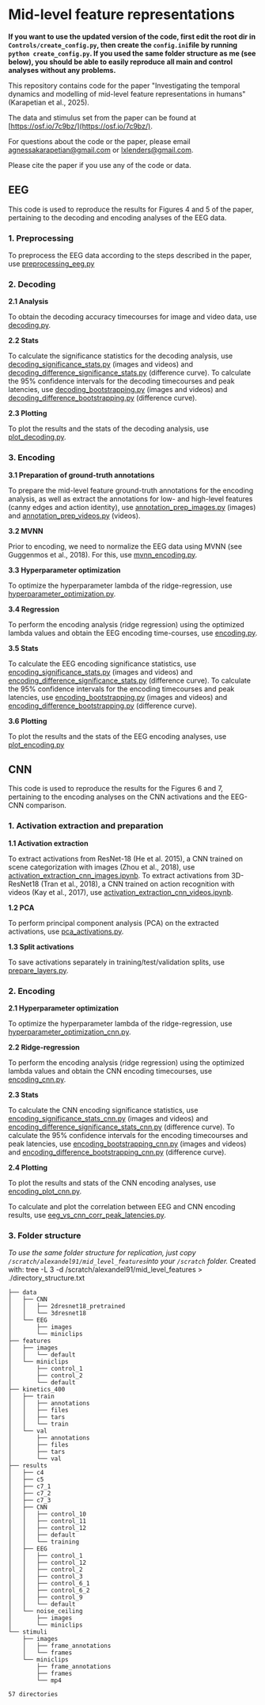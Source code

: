 # Mid-level feature representations 

**If you want to use the updated version of the code, first edit the root dir in `Controls/create_config.py`, then create the `config.ini`file by running `python create_config.py`. If you used the same folder structure as me (see below), you should be able to easily reproduce all main and control analyses without any problems.**

This repository contains code for the paper "Investigating the temporal dynamics and modelling of mid-level feature representations in humans" (Karapetian et al., 2025). 

The data and stimulus set from the paper can be found at [https://osf.io/7c9bz/](https://osf.io/7c9bz/).

For questions about the code or the paper, please email agnessakarapetian@gmail.com or lxlenders@gmail.com. 

Please cite the paper if you use any of the code or data. 

## **EEG** 

This code is used to reproduce the results for Figures 4 and 5 of the paper, pertaining to the decoding and encoding analyses of the EEG data. 

### **1. Preprocessing** 

To preprocess the EEG data according to the steps described in the paper, use [preprocessing_eeg.py](EEG/Preprocessing/preprocessing_eeg.py)

### **2. Decoding**

**2.1 Analysis**

To obtain the decoding accuracy timecourses for image and video data, use [decoding.py](EEG/Decoding/decoding.py).

**2.2 Stats**

To calculate the significance statistics for the decoding analysis, use [decoding_significance_stats.py](EEG/Stats/decoding_significance_stats.py) (images and videos) and [decoding_difference_significance_stats.py](EEG/Stats/decoding_difference_significance_stats.py) (difference curve). To calculate the 95% confidence intervals for the decoding timecourses and peak latencies, use [decoding_bootstrapping.py](EEG/Stats/decoding_bootstrapping.py) (images and videos) and [decoding_difference_bootstrapping.py](EEG/Stats/decoding_difference_bootstrapping.py) (difference curve). 

**2.3 Plotting**

To plot the results and the stats of the decoding analysis, use [plot_decoding.py](EEG/Plotting/plot_decoding.py).

### 3. **Encoding**

**3.1 Preparation of ground-truth annotations**

To prepare the mid-level feature ground-truth annotations for the encoding analysis, as well as extract the annotations for low- and high-level features (canny edges and action identity), use [annotation_prep_images.py](EEG/Encoding/annotation_prep_images.py) (images) and [annotation_prep_videos.py](EEG/Encoding/annotation_prep_videos.py) (videos).

**3.2 MVNN**

Prior to encoding, we need to normalize the EEG data using MVNN (see Guggenmos et al., 2018). For this, use [mvnn_encoding.py](EEG/Encoding/mvnn_encoding.py).

**3.3 Hyperparameter optimization**
  
To optimize the hyperparameter lambda of the ridge-regression, use [hyperparameter_optimization.py](EEG/Encoding/hyperparameter_optimization.py). 

**3.4 Regression**

To perform the encoding analysis (ridge regression) using the optimized lambda values and obtain the EEG encoding time-courses, use [encoding.py](EEG/Encoding/encoding.py).

**3.5 Stats**

To calculate the EEG encoding significance statistics, use [encoding_significance_stats.py](EEG/Stats/encoding_significance_stats.py) (images and videos) and [encoding_difference_significance_stats.py](EEG/Stats/encoding_difference_significance_stats.py) (difference curve). To calculate the 95% confidence intervals for the encoding timecourses and peak latencies, use [encoding_bootstrapping.py](EEG/Stats/encoding_bootstrapping.py) (images and videos) and [encoding_difference_bootstrapping.py](EEG/Stats/encoding_difference_bootstrapping.py) (difference curve). 

**3.6 Plotting**

To plot the results and the stats of the EEG encoding analyses, use [plot_encoding.py](EEG/Plotting/plot_encoding.py)

## **CNN** 

This code is used to reproduce the results for the Figures 6 and 7, pertaining to the encoding analyses on the CNN activations and the EEG-CNN comparison.

### 1. Activation extraction and preparation

**1.1 Activation extraction**

To extract activations from ResNet-18 (He et al. 2015), a CNN trained on scene categorization with images (Zhou et al., 2018), use [activation_extraction_cnn_images.ipynb](CNN/Activation_extraction_and_prep/activation_extraction_cnn_images.ipynb). 
To extract activations from 3D-ResNet18 (Tran et al., 2018), a CNN trained on action recognition with videos (Kay et al., 2017), use [activation_extraction_cnn_videos.ipynb](CNN/Activation_extraction_and_prep/activation_extraction_cnn_videos.ipynb). 

**1.2 PCA**

To perform principal component analysis (PCA) on the extracted activations, use [pca_activations.py](CNN/Activation_extraction_and_prep/pca_activations.py). 

**1.3 Split activations**

To save activations separately in training/test/validation splits, use [prepare_layers.py](CNN/Activation_extraction_and_prep/prepare_layers.py). 

### 2. Encoding

**2.1 Hyperparameter optimization**

To optimize the hyperparameter lambda of the ridge-regression, use [hyperparameter_optimization_cnn.py](CNN/Encoding/hyperparameter_optimization_cnn.py).

**2.2 Ridge-regression**

To perform the encoding analysis (ridge regression) using the optimized lambda values and obtain the CNN encoding timecourses, use [encoding_cnn.py](CNN/Encoding/encoding_cnn.py).

**2.3 Stats**

To calculate the CNN encoding significance statistics, use [encoding_significance_stats_cnn.py](CNN/Stats/encoding_significance_stats_cnn.py) (images and videos) and [encoding_difference_significance_stats_cnn.py](CNN/Stats/encoding_difference_significance_stats_cnn.py) (difference curve). To calculate the 95% confidence intervals for the encoding timecourses and peak latencies, use [encoding_bootstrapping_cnn.py](CNN/Stats/encoding_bootstrapping_cnn.py) (images and videos) and [encoding_difference_bootstrapping_cnn.py](CNN/Stats/encoding_difference_bootstrapping_cnn.py) (difference curve). 

**2.4 Plotting**

To plot the results and stats of the CNN encoding analyses, use [encoding_plot_cnn.py](CNN/Plotting/encoding_plot_cnn.py).

To calculate and plot the correlation between EEG and CNN encoding results, use [eeg_vs_cnn_corr_peak_latencies.py](CNN/Plotting/eeg_vs_cnn_corr_peak_latencies.py).

### 3. Folder structure
*To use the same folder structure for replication, just copy `/scratch/alexandel91/mid_level_features`into your `/scratch` folder.*
Created with: tree -L 3  -d /scratch/alexandel91/mid_level_features > ./directory_structure.txt
```
├── data
│   ├── CNN
│   │   ├── 2dresnet18_pretrained
│   │   └── 3dresnet18
│   └── EEG
│       ├── images
│       └── miniclips
├── features
│   ├── images
│   │   └── default
│   └── miniclips
│       ├── control_1
│       ├── control_2
│       └── default
├── kinetics_400
│   ├── train
│   │   ├── annotations
│   │   ├── files
│   │   ├── tars
│   │   └── train
│   └── val
│       ├── annotations
│       ├── files
│       ├── tars
│       └── val
├── results
│   ├── c4
│   ├── c5
│   ├── c7_1
│   ├── c7_2
│   ├── c7_3
│   ├── CNN
│   │   ├── control_10
│   │   ├── control_11
│   │   ├── control_12
│   │   ├── default
│   │   └── training
│   ├── EEG
│   │   ├── control_1
│   │   ├── control_12
│   │   ├── control_2
│   │   ├── control_3
│   │   ├── control_6_1
│   │   ├── control_6_2
│   │   ├── control_9
│   │   └── default
│   └── noise_ceiling
│       ├── images
│       └── miniclips
└── stimuli
    ├── images
    │   ├── frame_annotations
    │   └── frames
    └── miniclips
        ├── frame_annotations
        ├── frames
        └── mp4

57 directories
```

